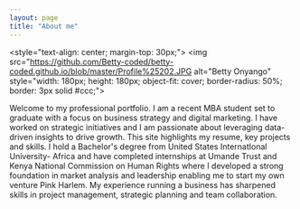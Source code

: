```yaml
---
layout: page
title: "About me"
---
```


<style="text-align: center; margin-top: 30px;">
  <img src="https://github.com/Betty-coded/betty-coded.github.io/blob/master/Profile%25202.JPG alt="Betty Onyango" style="width: 180px; height: 180px; object-fit: cover; border-radius: 50%; border: 3px solid #ccc;">
</div>
Welcome to my professional portfolio. I am a recent MBA student set to graduate with a focus on business strategy and digital marketing. I have worked on strategic initiatives and I am passionate about leveraging data-driven insights to drive growth. This site highlights my resume, key projects and skills. I hold a Bachelor's degree from United States InternatIonal University- Africa and have completed internships at Umande Trust and Kenya National Commission on Human Rights where I developed a strong foundation in market analysis and leadership enabling me to start my own venture Pink Harlem. My experience running a business has sharpened skills in project management, strategic planning and team collaboration.
